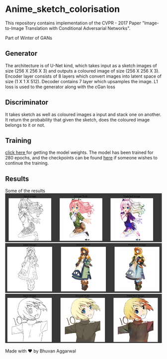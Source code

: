 # Anime_sketch_colorisation

This repository contains implementation of the CVPR - 2017 Paper "Image-to-Image Translation with Conditional Adversarial Networks".

Part of Winter of GANs

## Generator
The architecture is of U-Net kind, which takes input as a sketch images of size (256 X 256 X 3) and outputs a coloured image of size (256 X 256 X 3). Encoder layer consists of 8 layers which convert images into latent space of size (1 X 1 X 512). Decoder contains 7 layer which upsamples the image. L1 loss is used to the generator along with the cGan loss

## Discriminator
It takes sketch as well as coloured images a input and stack one on another. It return the probability that given the sketch, does the coloured image belongs to it or not.

## Training
<a href="https://drive.google.com/file/d/1HREH_KguTN_Iyp94wBfLtHm9yjgxzE5T/view?usp=sharing">click here </a> for getting the model weights.
The model has been trained for 280 epochs, and the checkpoints can be found <a href="https://drive.google.com/drive/folders/1mFLO1OliYMRU3P8ORnFtWuWi5jvK37Iw?usp=sharing">here</a> if someone wishes to continue the training.

## Results

Some of the results
![image](results/1.PNG)
![image](results/2.PNG)
![image](results/3.PNG)

Made with ❤ by Bhuvan Aggarwal
